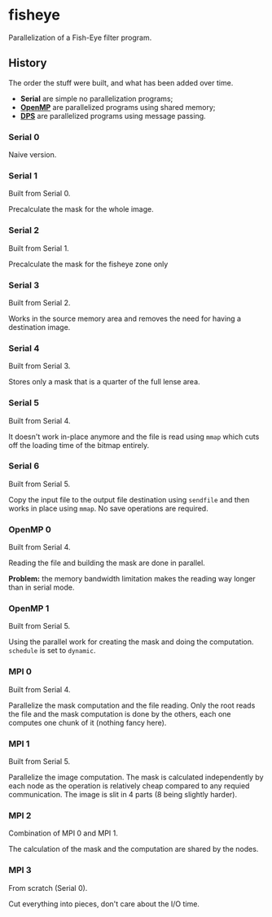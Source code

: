# fisheye

Parallelization of a Fish-Eye filter program.

## History

The order the stuff were built, and what has been added over time.

 * **Serial** are simple no parallelization programs;
 * **[OpenMP](http://openmp.org/)** are parallelized programs using shared memory;
 * **[DPS](http://dps.epfl.ch/)** are parallelized programs using message passing.

### Serial 0

Naive version.

### Serial 1

Built from Serial 0.

Precalculate the mask for the whole image.

### Serial 2

Built from Serial 1.

Precalculate the mask for the fisheye zone only

### Serial 3

Built from Serial 2.

Works in the source memory area and removes the need for having a destination
image.

### Serial 4

Built from Serial 3.

Stores only a mask that is a quarter of the full lense area.

### Serial 5

Built from Serial 4.

It doesn't work in-place anymore and the file is read using `mmap` which cuts
off the loading time of the bitmap entirely.

### Serial 6

Built from Serial 5.

Copy the input file to the output file destination using `sendfile` and then
works in place using `mmap`. No save operations are required.

### OpenMP 0

Built from Serial 4.

Reading the file and building the mask are done in parallel.

**Problem:** the memory bandwidth limitation makes the reading way longer than
in serial mode.

### OpenMP 1

Built from Serial 5.

Using the parallel work for creating the mask and doing the computation. `schedule`
is set to `dynamic`.

### MPI 0

Built from Serial 4.

Parallelize the mask computation and the file reading. Only the root reads the
file and the mask computation is done by the others, each one computes one
chunk of it (nothing fancy here).

### MPI 1

Built from Serial 5.

Parallelize the image computation. The mask is calculated independently by each
node as the operation is relatively cheap compared to any requied communication.
The image is slit in 4 parts (8 being slightly harder).

### MPI 2

Combination of MPI 0 and MPI 1.

The calculation of the mask and the computation are shared by the nodes.

### MPI 3

From scratch (Serial 0).

Cut everything into pieces, don't care about the I/O time.
